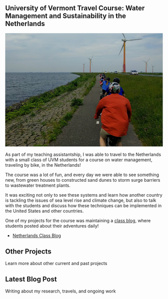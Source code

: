 ## University of Vermont Travel Course: Water Management and Sustainability in the Netherlands

![Netherlands](/assets/netherlands.jpg)

As part of my teaching assistantship, I was able to travel to the Netherlands with a small class of UVM students for a course on water management, traveling by bike, in the Netherlands!

The course was a lot of fun, and every day we were able to see something new, from green houses to constructed sand dunes to storm surge barriers to wastewater treatment plants.

It was exciting not only to see these systems and learn how another country is tackling the issues of sea level rise and climate change, but also to talk with the students and discuss how these techniques can be implemented in the United States and other countries.

One of my projects for the course was maintaining a [class blog](http://blog.uvm.edu/netherlands/), where students posted about their adventures daily!

- [Netherlands Class Blog](http://blog.uvm.edu/netherlands/)

<div class="card" id="card-allarmwater" style="cursor: pointer;" onClick="window.location='/work';">
    <div class="card-container">
    <h2>Other Projects</h2>
    <p>Learn more about other current and past projects</p>
  </div>
</div>
<div class="card" id="card-blog" style="cursor: pointer;" onClick="window.open('https://medium.com/@holdensparacino/latest', '_blank')">
    <div class="card-container">
    <h2>Latest Blog Post</h2>
    <p>Writing about my research, travels, and ongoing work</p>
  </div>
</div>
